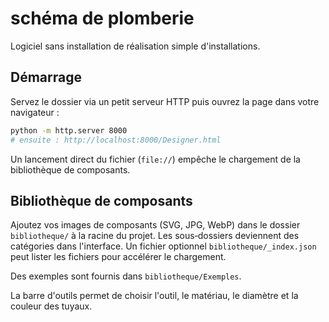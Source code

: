 # schéma de plomberie

Logiciel sans installation de réalisation simple d'installations.

## Démarrage

Servez le dossier via un petit serveur HTTP puis ouvrez la page dans votre navigateur :

```bash
python -m http.server 8000
# ensuite : http://localhost:8000/Designer.html
```

Un lancement direct du fichier (`file://`) empêche le chargement de la bibliothèque de composants.

## Bibliothèque de composants

Ajoutez vos images de composants (SVG, JPG, WebP) dans le dossier `bibliotheque/` à la racine du projet. Les sous‑dossiers deviennent des catégories dans l'interface. Un fichier optionnel `bibliotheque/_index.json` peut lister les fichiers pour accélérer le chargement.

Des exemples sont fournis dans `bibliotheque/Exemples`.

La barre d'outils permet de choisir l'outil, le matériau, le diamètre et la couleur des tuyaux.